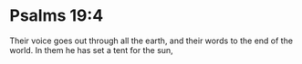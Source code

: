 # Psalms 19:4

Their voice goes out through all the earth, and their words to the end of the world. In them he has set a tent for the sun,
